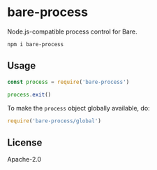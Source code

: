 # bare-process

Node.js-compatible process control for Bare.

```
npm i bare-process
```

## Usage

```js
const process = require('bare-process')

process.exit()
```

To make the `process` object globally available, do:

```js
require('bare-process/global')
```

## License

Apache-2.0
